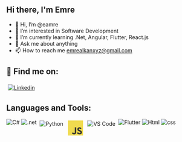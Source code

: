 ## Hi there, I'm Emre
- 👋 Hi, I’m @eamre
- 👀 I’m interested in Software Development
- 🌱 I’m currently learning .Net, Angular, Flutter, React.js
- 💬 Ask me about anything
- 📫 How to reach me emrealkanxyz@gmail.com
<!---- 💞️ I’m looking to collaborate on ...--->

## :email: Find me on:
<a href="https://www.linkedin.com/in/emrealkann" target="_blank" rel="noopener noreferrer"> <img src="https://www.vectorlogo.zone/logos/linkedin/linkedin-icon.svg" alt="Linkedin" height="40" style="vertical-align:top; margin:4px"></a>

## Languages and Tools:
<p>
<img src=https://docs.microsoft.com/de-de/windows/images/csharp-logo.png alt="C#" height="40">
<img src=https://upload.wikimedia.org/wikipedia/commons/thumb/a/a3/.NET_Logo.svg/640px-.NET_Logo.svg.png alt=".net" height="40">
<img src="https://upload.wikimedia.org/wikipedia/commons/thumb/c/c3/Python-logo-notext.svg/1200px-Python-logo-notext.svg.png" alt="Python" height="40" style="vertical-align:top; margin:4px">
<img src="https://raw.githubusercontent.com/github/explore/80688e429a7d4ef2fca1e82350fe8e3517d3494d/topics/javascript/javascript.png" alt="Javascript" height="40" style="vertical-align:top; margin:4px">
<img src="https://encrypted-tbn0.gstatic.com/images?q=tbn:ANd9GcRda0DJBSxwYFu3_6eJYq4U2csp6BEGtYNHhQgT4HjIo4Z1DV1q3dctrTJmyc4U6t79SoI&usqp=CAU" alt="VS Code" height="40" style="vertical-align:top; margin:4px">
 <img src="https://www.vectorlogo.zone/logos/flutterio/flutterio-icon.svg" alt = "Flutter" height="40">
 <img src="https://www.vectorlogo.zone/logos/w3_html5/w3_html5-icon.svg" alt="Html" height="40">
 <img src="https://www.vectorlogo.zone/logos/w3_css/w3_css-official.svg" alt ="css" height="40">
</p>

<!---
eamre/eamre is a ✨ special ✨ repository because its `README.md` (this file) appears on your GitHub profile.
You can click the Preview link to take a look at your changes.
--->
